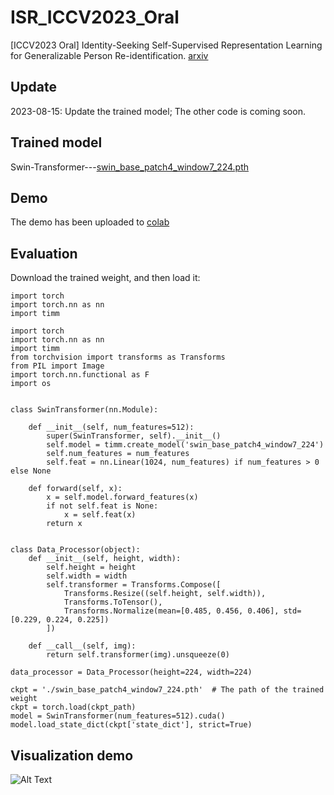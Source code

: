 # ISR_ICCV2023_Oral
[ICCV2023 Oral] Identity-Seeking Self-Supervised Representation Learning for Generalizable Person Re-identification. [arxiv](https://arxiv.org/pdf/2308.08887.pdf)

## Update
2023-08-15: Update the trained model; The other code is coming soon.

## Trained model
Swin-Transformer---[swin_base_patch4_window7_224.pth](https://drive.google.com/file/d/1fB-5SaaUf3ZVnnSkQAVhBE3VAJ6u9e0w/view?usp=sharing)

## Demo
The demo has been uploaded to [colab](https://colab.research.google.com/drive/1MqEJ_O-e753N9NEVkvYcMZmlHlIWgcv6#scrollTo=-r1xlWpD0w5E)

## Evaluation
Download the trained weight, and then load it:
```python'''
import torch
import torch.nn as nn
import timm

import torch
import torch.nn as nn
import timm
from torchvision import transforms as Transforms
from PIL import Image
import torch.nn.functional as F
import os


class SwinTransformer(nn.Module):

    def __init__(self, num_features=512):
        super(SwinTransformer, self).__init__()
        self.model = timm.create_model('swin_base_patch4_window7_224')
        self.num_features = num_features
        self.feat = nn.Linear(1024, num_features) if num_features > 0 else None

    def forward(self, x):
        x = self.model.forward_features(x)
        if not self.feat is None:
            x = self.feat(x)
        return x


class Data_Processor(object):
    def __init__(self, height, width):
        self.height = height
        self.width = width
        self.transformer = Transforms.Compose([
            Transforms.Resize((self.height, self.width)),
            Transforms.ToTensor(),
            Transforms.Normalize(mean=[0.485, 0.456, 0.406], std=[0.229, 0.224, 0.225])
        ])

    def __call__(self, img):
        return self.transformer(img).unsqueeze(0)

data_processor = Data_Processor(height=224, width=224)

ckpt = './swin_base_patch4_window7_224.pth'  # The path of the trained weight
ckpt = torch.load(ckpt_path)
model = SwinTransformer(num_features=512).cuda()
model.load_state_dict(ckpt['state_dict'], strict=True)
```

## Visualization demo
![Alt Text](https://github.com/dcp15/ISR_ICCV2023_Oral/blob/main/demo/demo-v1.gif)
